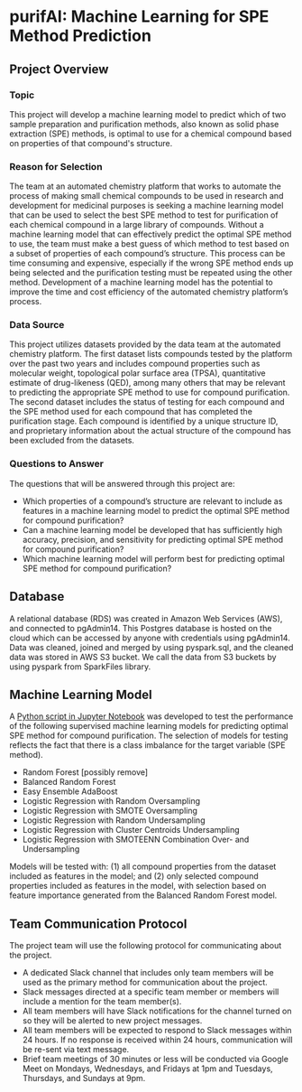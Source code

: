 # purifAI: Machine Learning for SPE Method Prediction

## Project Overview

### Topic
This project will develop a machine learning model to predict which of two sample preparation and purification methods, also known as solid phase extraction (SPE) methods, is optimal to use for a chemical compound based on properties of that compound's structure. 

### Reason for Selection
The team at an automated chemistry platform that works to automate the process of making small chemical compounds to be used in research and development for medicinal purposes is seeking a machine learning model that can be used to select the best SPE method to test for purification of each chemical compound in a large library of compounds. Without a machine learning model that can effectively predict the optimal SPE method to use, the team must make a best guess of which method to test based on a subset of properties of each compound’s structure. This process can be time consuming and expensive, especially if the wrong SPE method ends up being selected and the purification testing must be repeated using the other method. Development of a machine learning model has the potential to improve the time and cost efficiency of the automated chemistry platform’s process. 

### Data Source
This project utilizes datasets provided by the data team at the automated chemistry platform. The first dataset lists compounds tested by the platform over the past two years and includes compound properties such as molecular weight, topological polar surface area (TPSA), quantitative estimate of drug-likeness (QED), among many others that may be relevant to predicting the appropriate SPE method to use for compound purification. The second dataset includes the status of testing for each compound and the SPE method used for each compound that has completed the purification stage. Each compound is identified by a unique structure ID, and proprietary information about the actual structure of the compound has been excluded from the datasets.

### Questions to Answer
The questions that will be answered through this project are:
- Which properties of a compound’s structure are relevant to include as features in a machine learning model to predict the optimal SPE method for compound purification?
- Can a machine learning model be developed that has sufficiently high accuracy, precision, and sensitivity for predicting optimal SPE method for compound purification?
- Which machine learning model will perform best for predicting optimal SPE method for compound purification?

## Database
A relational database (RDS) was created in Amazon Web Services (AWS), and connected to pgAdmin14. This Postgres database is hosted on the cloud which can be accessed by anyone with credentials using pgAdmin14. Data was cleaned, joined and merged by using pyspark.sql, and the cleaned data was stored in AWS S3 bucket. We call the data from S3 buckets by using pyspark from SparkFiles library.

## Machine Learning Model
A [Python script in Jupyter Notebook](MachineLearning/ML_model_testing.ipynb) was developed to test the performance of the following supervised machine learning models for predicting optimal SPE method for compound purification. The selection of models for testing reflects the fact that there is a class imbalance for the target variable (SPE method).
- Random Forest [possibly remove]
- Balanced Random Forest
- Easy Ensemble AdaBoost
- Logistic Regression with Random Oversampling
- Logistic Regression with SMOTE Oversampling
- Logistic Regression with Random Undersampling
- Logistic Regression with Cluster Centroids Undersampling
- Logistic Regression with SMOTEENN Combination Over- and Undersampling

Models will be tested with: (1) all compound properties from the dataset included as features in the model; and (2) only selected compound properties included as features in the model, with selection based on feature importance generated from the Balanced Random Forest model.

## Team Communication Protocol
The project team will use the following protocol for communicating about the project. 
- A dedicated Slack channel that includes only team members will be used as the primary method for communication about the project.
- Slack messages directed at a specific team member or members will include a mention for the team member(s).
- All team members will have Slack notifications for the channel turned on so they will be alerted to new project messages. 
- All team members will be expected to respond to Slack messages within 24 hours. If no response is received within 24 hours, communication will be re-sent via text message. 
- Brief team meetings of 30 minutes or less will be conducted via Google Meet on Mondays, Wednesdays, and Fridays at 1pm and Tuesdays, Thursdays, and Sundays at 9pm. 
